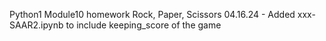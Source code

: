 Python1 Module10 homework 
Rock, Paper, Scissors
04.16.24 - Added xxx-SAAR2.ipynb to include keeping_score of the game

